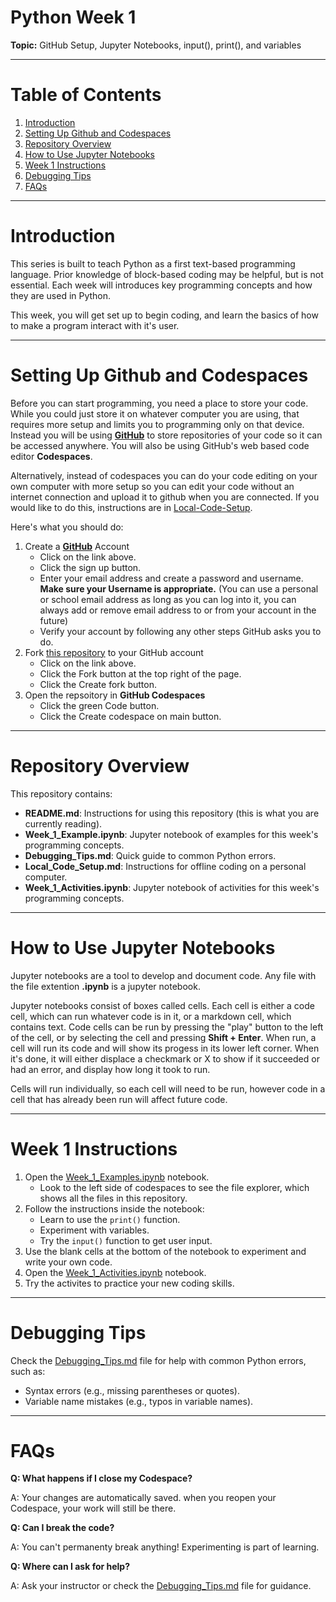 # Python Week 1

**Topic:** GitHub Setup, Jupyter Notebooks, input(), print(), and variables

---

# Table of Contents

1. [Introduction](#introduction)
2. [Setting Up Github and Codespaces](#setting-up-github-and-codespaces)
3. [Repository Overview](#repository-overview)
4. [How to Use Jupyter Notebooks](#how-to-use-jupyter-notebooks)
5. [Week 1 Instructions](#week-1-instructions)
6. [Debugging Tips](#debugging-tips)
7. [FAQs](#faqs)

---

# Introduction

This series is built to teach Python as a first text-based programming language. Prior knowledge of block-based coding may be helpful, but is not essential. Each week will introduces key programming concepts and how they are used in Python.

This week, you will get set up to begin coding, and learn the basics of how to make a program interact with it's user.

---

# Setting Up Github and Codespaces

Before you can start programming, you need a place to store your code. While you could just store it on whatever computer you are using, that requires more setup and limits you to programming only on that device. Instead you will be using **[GitHub](https://github.com)** to store repositories of your code so it can be accessed anywhere. You will also be using GitHub's web based code editor **Codespaces**.

Alternatively, instead of codespaces you can do your code editing on your own computer with more setup so you can edit your code without an internet connection and upload it to github when you are connected. If you would like to do this, instructions are in [Local-Code-Setup](Local_Code_Setup.md).

Here's what you should do:

1. Create a **[GitHub](https://github.com)** Account
    - Click on the link above.
    - Click the sign up button.
    - Enter your email address and create a password and username. **Make sure your Username is appropriate.** (You can use a personal or school email address as long as you can log into it, you can always add or remove email address to or from your account in the future) 
    - Verify your account by following any other steps GitHub asks you to do.
2. Fork [this repository](https://github.com/GhostZman/PythonWeek1) to your GitHub account
    - Click on the link above.
    - Click the Fork button at the top right of the page.
    - Click the Create fork button.
3. Open the repsoitory in **GitHub Codespaces**
    - Click the green Code button.
    - Click the Create codespace on main button.

---

# Repository Overview

This repository contains:
 - **README.md**: Instructions for using this repository (this is what you are currently reading).
 - **Week_1_Example.ipynb**: Jupyter notebook of examples for this week's programming concepts.
 - **Debugging_Tips.md**: Quick guide to common Python errors.
 - **Local_Code_Setup.md**: Instructions for offline coding on a personal computer.
 - **Week_1_Activities.ipynb**: Jupyter notebook of activities for this week's programming concepts.

---

# How to Use Jupyter Notebooks

Jupyter notebooks are a tool to develop and document code. Any file with the file extention **.ipynb** is a jupyter notebook.

Jupyter notebooks consist of boxes called cells. Each cell is either a code cell, which can run whatever code is in it, or a markdown cell, which contains text. Code cells can be run by pressing the "play" button to the left of the cell, or by selecting the cell and pressing **Shift + Enter**. When run, a cell will run its code and will show its progess in its lower left corner. When it's done, it will either displace a checkmark or X to show if it succeeded or had an error, and display how long it took to run.

Cells will run individually, so each cell will need to be run, however code in a cell that has already been run will affect future code.

---

# Week 1 Instructions

1. Open the [Week_1_Examples.ipynb](Week_1_Examples.ipynb) notebook.
    - Look to the left side of codespaces to see the file explorer, which shows all the files in this repository.
2. Follow the instructions inside the notebook:
    - Learn to use the `print()` function.
    - Experiment with variables.
    - Try the `input()` function to get user input.
3. Use the blank cells at the bottom of the notebook to experiment and write your own code.
4. Open the [Week_1_Activities.ipynb](Week_1_Activities.ipynb) notebook.
5. Try the activites to practice your new coding skills.

---

# Debugging Tips

Check the [Debugging_Tips.md](Debugging_Tips.md) file for help with common Python errors, such as:
 - Syntax errors (e.g., missing parentheses or quotes).
  - Variable name mistakes (e.g., typos in variable names).

---

# FAQs

**Q: What happens if I close my Codespace?**

A: Your changes are automatically saved. when you reopen your Codespace, your work will still be there.

**Q: Can I break the code?**

A: You can't permanenty break anything! Experimenting is part of learning.

**Q: Where can I ask for help?**

A: Ask your instructor or check the [Debugging_Tips.md](Debugging_Tips.md) file for guidance.
